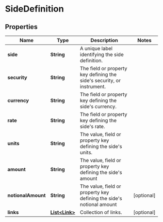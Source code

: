 

# SideDefinition


## Properties

Name | Type | Description | Notes
------------ | ------------- | ------------- | -------------
**side** | **String** | A unique label identifying the side definition. | 
**security** | **String** | The field or property key defining the side&#39;s security, or instrument. | 
**currency** | **String** | The field or property key defining the side&#39;s currency. | 
**rate** | **String** | The field or property key defining the side&#39;s rate. | 
**units** | **String** | The value, field or property key defining the side&#39;s units. | 
**amount** | **String** | The value, field or property key defining the side&#39;s amount | 
**notionalAmount** | **String** | The value, field or property key defining the side&#39;s notional amount |  [optional]
**links** | [**List&lt;Link&gt;**](Link.md) | Collection of links. |  [optional]



